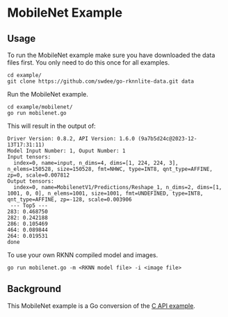 # MobileNet Example

## Usage

To run the MobileNet example make sure you have downloaded the data files first.
You only need to do this once for all examples.

```
cd example/
git clone https://github.com/swdee/go-rknnlite-data.git data
```

Run the MobileNet example.
```
cd example/mobilenet/
go run mobilenet.go 
```

This will result in the output of:
```
Driver Version: 0.8.2, API Version: 1.6.0 (9a7b5d24c@2023-12-13T17:31:11)
Model Input Number: 1, Ouput Number: 1
Input tensors:
  index=0, name=input, n_dims=4, dims=[1, 224, 224, 3], n_elems=150528, size=150528, fmt=NHWC, type=INT8, qnt_type=AFFINE, zp=0, scale=0.007812
Output tensors:
  index=0, name=MobilenetV1/Predictions/Reshape_1, n_dims=2, dims=[1, 1001, 0, 0], n_elems=1001, size=1001, fmt=UNDEFINED, type=INT8, qnt_type=AFFINE, zp=-128, scale=0.003906
 --- Top5 ---
283: 0.468750
282: 0.242188
286: 0.105469
464: 0.089844
264: 0.019531
done
```

To use your own RKNN compiled model and images.
```
go run mobilenet.go -m <RKNN model file> -i <image file>
```

## Background

This MobileNet example is a Go conversion of the [C API example](https://github.com/airockchip/rknn-toolkit2/blob/v1.6.0/rknpu2/examples/rknn_mobilenet_demo/src/main.cc).


